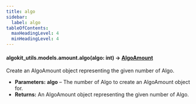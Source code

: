 ```yaml
---
title: algo
sidebar:
  label: algo
tableOfContents:
  maxHeadingLevel: 4
  minHeadingLevel: 4
---
```


#### algokit_utils.models.amount.algo(algo: int) → [AlgoAmount](AlgoAmount.md#AlgoAmount)

Create an AlgoAmount object representing the given number of Algo.

- **Parameters:**
  **algo** – The number of Algo to create an AlgoAmount object for.
- **Returns:**
  An AlgoAmount object representing the given number of Algo.
